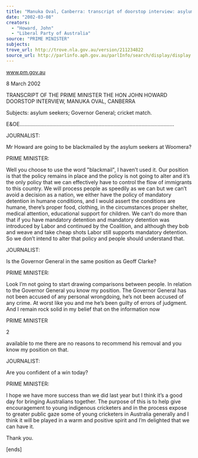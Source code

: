```yaml
---
title: "Manuka Oval, Canberra: transcript of doorstop interview: asylum seekers; Governor General; cricket match."
date: "2002-03-08"
creators:
  - "Howard, John"
  - "Liberal Party of Australia"
source: "PRIME MINISTER"
subjects:
trove_url: http://trove.nla.gov.au/version/211234822
source_url: http://parlinfo.aph.gov.au/parlInfo/search/display/display.w3p;query=Id%3A%22media/pressrel/9J266%22
---
```


 www.pm.gov.au

 8 March 2002

 TRANSCRIPT OF THE PRIME MINISTER THE HON JOHN HOWARD DOORSTOP INTERVIEW, MANUKA OVAL, CANBERRA

 Subjects: asylum seekers; Governor General;  cricket match.

 E&OE…………………………………………………………………………………………..

 JOURNALIST:

 Mr Howard are going to be blackmailed by the asylum seekers at Woomera?

 PRIME MINISTER:

 Well you choose to use the word "blackmail", I haven’t used it. Our position is that the policy remains in place and the policy is not going to alter and it’s the only policy that we can effectively have to control the flow of immigrants to this country. We will process people as speedily as we can but we can’t avoid a decision as a nation, we either have the policy of mandatory detention in humane conditions, and I would assert the conditions are humane, there’s proper food, clothing, in the circumstances proper shelter, medical attention, educational support for children. We can’t do more than that if you have mandatory detention and mandatory detention was introduced by Labor and continued by the Coalition, and although they bob and weave and take cheap shots Labor still supports mandatory detention. So we don’t intend to alter that policy and people should understand that.

 JOURNALIST:

 Is the Governor General in the same position as Geoff Clarke?

 PRIME MINISTER:

 Look I’m not going to start drawing comparisons between people. In relation to the Governor General you know my position. The Governor General has not been accused of any personal wrongdoing, he’s not been accused of any crime.  At worst like you and me he’s been guilty of errors of judgment.  And I remain rock solid in my belief that on the information now

 PRIME MINISTER

 2

 available to me there are no reasons to recommend his removal and you know my position on that.

 JOURNALIST:

 Are you confident of a win today?

 PRIME MINISTER:

 I hope we have more success than we did last year but I think it’s a good day for bringing Australians together.  The purpose of this is to help give encouragement to young indigenous cricketers and in the process expose to greater public gaze some of young cricketers in Australia generally and I think it will be played in a warm and positive spirit and I’m delighted that we can have it.

 Thank you.

 [ends]


